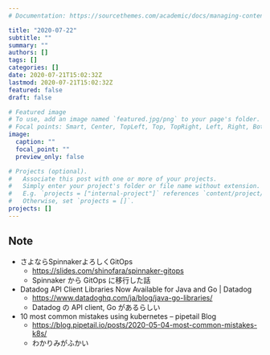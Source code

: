 ```yaml
---
# Documentation: https://sourcethemes.com/academic/docs/managing-content/

title: "2020-07-22"
subtitle: ""
summary: ""
authors: []
tags: []
categories: []
date: 2020-07-21T15:02:32Z
lastmod: 2020-07-21T15:02:32Z
featured: false
draft: false

# Featured image
# To use, add an image named `featured.jpg/png` to your page's folder.
# Focal points: Smart, Center, TopLeft, Top, TopRight, Left, Right, BottomLeft, Bottom, BottomRight.
image:
  caption: ""
  focal_point: ""
  preview_only: false

# Projects (optional).
#   Associate this post with one or more of your projects.
#   Simply enter your project's folder or file name without extension.
#   E.g. `projects = ["internal-project"]` references `content/project/deep-learning/index.md`.
#   Otherwise, set `projects = []`.
projects: []
---
```


## Note

* さよならSpinnakerよろしくGitOps
  * https://slides.com/shinofara/spinnaker-gitops
  * Spinnaker から GitOps に移行した話
* Datadog API Client Libraries Now Available for Java and Go | Datadog
  * https://www.datadoghq.com/ja/blog/java-go-libraries/
  * Datadog の API client, Go があるらしい
* 10 most common mistakes using kubernetes – pipetail Blog
  * https://blog.pipetail.io/posts/2020-05-04-most-common-mistakes-k8s/
  * わかりみがふかい

